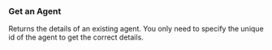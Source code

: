 ### Get an Agent

Returns the details of an existing agent. You only need to specify the unique
id of the agent to get the correct details.
